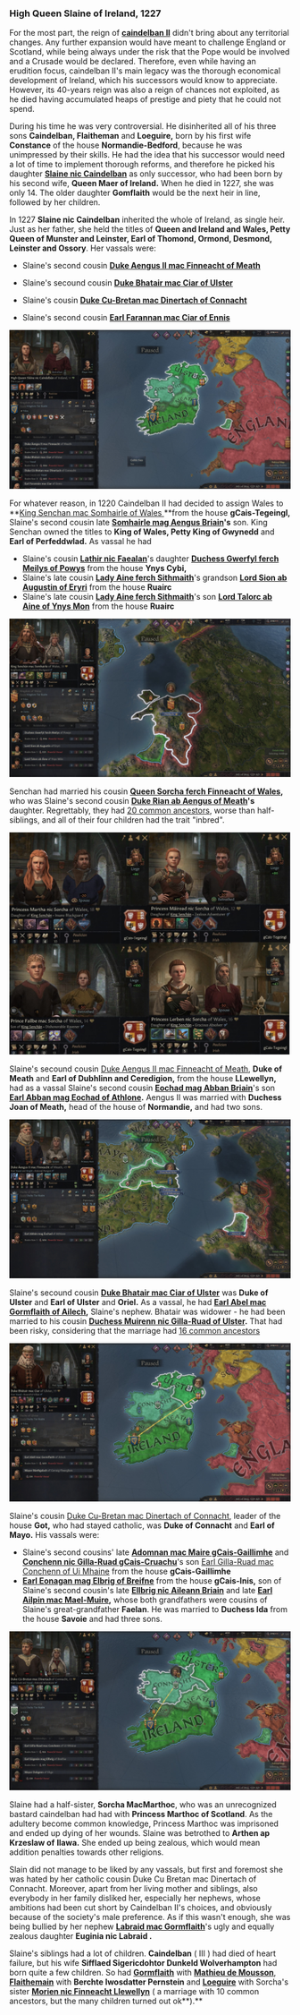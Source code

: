### High Queen Slaine of Ireland, 1227

For the most part, the reign of **[caindelban II](../p/caindelban_ii_mac_caindelban_1147.md)** didn't bring about any territorial changes. Any further expansion would have meant to challenge England or Scotland, while being always under the risk that the Pope would be involved and a Crusade would be declared. Therefore, even while having an erudition focus, caindelban II's main legacy was the thorough economical development of Ireland, which his successors would know to appreciate. However, its 40-years reign was also a reign of chances not exploited, as he died having accumulated heaps of prestige and piety that he could not spend. 

During his time he was very controversial. He disinherited all of his three sons **Caindelban, Flaitheman** and **Loeguire,** born by his first wife **Constance** of the house **Normandie-Bedford**, because he was unimpressed by their skills. He had the idea that his successor would need a lot of time to implement thorough reforms, and therefore he picked his daughter **[Slaine nic Caindelban](../p/slaine_nic_caindelban_1212.md)** as only successor, who had been born by his second wife, **Queen Maer of Ireland.** When he died in 1227, she was only 14. The older daughter **Gomflaith** would be the next heir in line, followed by her children.

In 1227 **Slaine nic Caindelban** inherited the whole of Ireland, as single heir. Just as her father, she held the titles of **Queen and Ireland and Wales, Petty Queen of Munster and Leinster, Earl of Thomond, Ormond, Desmond, Leinster and Ossory**. Her vassals were:

- Slaine's second cousin **[Duke Aengus II mac Finneacht of Meath](../p/aengus_ii_mac_finneacht_1177.md)**
- Slaine's secound cousin **[Duke Bhatair mac Ciar of Ulster](../p/bhatair_mac_ciar_1167.md)**

- Slaine's cousin **[Duke Cu-Bretan mac Dinertach of Connacht](../p/cuan_mac_gormflaith_1216.md)**
- Slaine's second cousin **[Earl Farannan mac Ciar of Ennis](../p/farannan_mac_ciar_1179.md)**

![img](13-Queen-Slaine-1227/map1.jpg)

For whatever reason, in 1220 Caindelban II had decided to assign Wales to **[King Senchan mac Somhairle of Wales ](../p/senchan_mac_somhairle_1188.md)**from the house **gCais-Tegeingl,** Slaine's second cousin late **[Somhairle mag Aengus Briain](../p/somhairle_mag_aengus_1158.md)'s** son. King Senchan owned the titles to **King of Wales, Petty King of Gwynedd** and **Earl of Perfeddwlad.** As vassal he had 

- Slaine's cousin **[Lathir nic Faealan](../p/lathir_nic_faelan_1162.md)**'s daughter **[Duchess Gwerfyl ferch Meilys of Powys](../p/gwerfyl_ferch_meilys_1180.md)** from the house **Ynys Cybi,** 
- Slaine's late cousin **[Lady Aine ferch Sithmaith](../p/aine_ferch_sithmaith_1169.md)**'s grandson **[Lord Sion ab Augustin of Eryri](../p/sion_ab_augustin_1224.md)** from the house **Ruairc** 
- Slaine's late cousin **[Lady Aine ferch Sithmaith](../p/aine_ferch_sithmaith_1169.md)**'s son **[Lord Talorc ab Aine of Ynys Mon](../p/talorc_ab_aine_1200.md)** from the house **Ruairc**

![img](13-Queen-Slaine-1227/map2.jpg)

Senchan had married his cousin **[Queen Sorcha ferch Finneacht of Wales](../p/sorcha_ferch_finneacht_1172.md),** who was Slaine's second cousin **[Duke Rian ab Aengus of Meath](../p/rian_ab_aengus_1144.md)'s** daughter. Regrettably, they had [20 common ancestors](https://drive.google.com/file/d/1xNZ0EH6jJRHVvT7AweFbJEoGH7Hh2dNg/view?usp=sharing), worse than half-siblings, and all of their four children had the trait "inbred".

![img](13-Queen-Slaine-1227/inbred1.jpg)

Slaine's secound cousin [Duke Aengus II mac Finneacht of Meath](../p/aengus_ii_mac_finneacht_1177.md), **Duke of Meath** and **Earl of Dubhlinn and Ceredigion,** from the house **LLewellyn,** had as a vassal Slaine's second cousin **[Eochad mag Abban Briain](../p/eochad_mag_abban_1163.md)**'s son **[Earl Abban mag Eochad of Athlone](../p/abban_mag_eochad_1181.md).** Aengus II was married with **Duchess Joan of Meath,** head of the house of **Normandie,** and had two sons.

![img](13-Queen-Slaine-1227/amp3.jpg)

Slaine's secound cousin **[Duke Bhatair mac Ciar of Ulster](../p/bhatair_mac_ciar_1167.md)** was **Duke of Ulster** and **Earl of Ulster** and **Oriel.** As a vassal, he had **[Earl Abel mac Gormflaith of Ailech](../p/abel_mac_gormflaith_1190.md),** Slaine's nephew. Bhatair was widower - he had been married to his cousin **[Duchess Muirenn nic Gilla-Ruad of Ulster](../p/muirenn_nic_gilla-ruad_1165.md).** That had been risky, considering that the marriage had [16 common ancestors](https://drive.google.com/file/d/1a3lF6ul2BDiVxSR49VlQgsxFoSykgDoI/view?usp=sharing)

![img](13-Queen-Slaine-1227/map4.jpg)

Slaine's cousin [Duke Cu-Bretan mac Dinertach of Connacht](../p/cuan_mac_gormflaith_1216.md), leader of the house **Got,** who had stayed catholic, was **Duke of Connacht** and **Earl of Mayo.** His vassals were:

- Slaine's second cousins' late **[Adomnan mac Maire gCais-Gaillimhe](../p/adomnan_mac_maire_1162.md)** and **[Conchenn nic Gilla-Ruad gCais-Cruachu](../p/conchenn_nic_gilla-ruad_1163.md)**'s son [Earl Gilla-Ruad mac Conchenn of Ui Mhaine](../p/gilla-ruad_mac_conchenn_1182.md) from the house **gCais-Gaillimhe**
-  **[Earl Eonagan mag Elbrig of Breifne](../p/eonagan_mag_ellbrig_1193.md)** from the house **gCais-Inis,** son of Slaine's second cousin's late **[Ellbrig nic Aileann Briain](../p/ellbrig_nig_aileann_1155.md)** and late **[Earl Ailpin mac Mael-Muire](../p/ailpin_mac_mael-muire_1158.md),** whose both grandfathers were cousins of Slaine's great-grandfather **Faelan**. He was married to **Duchess Ida** from the house **Savoie** and had three sons.

![img](13-Queen-Slaine-1227/map5.jpg)

Slaine had a half-sister, **Sorcha MacMarthoc**, who was an unrecognized bastard caindelban had had with **Princess Marthoc of Scotland**. As the adultery become common knowledge, Princess Marthoc was imprisoned and ended up dying of her wounds. Slaine was betrothed to **Arthen ap Krzeslaw of** **Ilawa.** She ended up being zealous, which would mean addition penalties towards other religions.

Slain did not manage to be liked by any vassals, but first and foremost she was hated by her catholic cousin Duke Cu Bretan mac Dinertach of Connacht. Moreover, apart from her living mother and siblings, also everybody in her family disliked her, especially her nephews, whose ambitions had been cut short by Caindelban II's choices, and obviously because of the society's male preference. As if this wasn't enough, she was being bullied by her nephew **[Labraid mac Gormflaith](../p/labraid_mac_gormflaith_1188.md)**'s ugly and equally zealous daughter **Euginia nic Labraid .**

Slaine's siblings had a lot of children. **Caindelban** ( III ) had died of heart failure, but his wife **Sifflaed Sigericdohtor Dunkeld Wolverhampton** had born quite a few children. So had **[Gormflaith](../p/gormflaith_nic_caindelban_1171.md)** with **[Mathieu de Mousson](../p/mathieu_de_mousson_1187.md)**, **[Flaithemain](../p/flaitheman_nic_caindelban_1175.md)** with **Berchte Iwosdatter Pernstein** and **[Loeguire](../p/loeguire_mac_caindelban_1182.md)** with Sorcha's sister **[Morien nic Finneacht Llewellyn](../p/morien_nic_finneacht_1183.md)** ( a marriage with 10 common ancestors, but the many children turned out ok**).**







> 